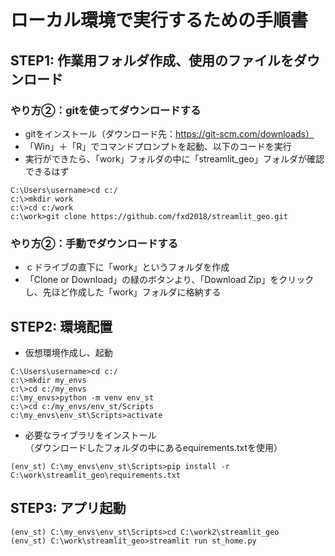 # ローカル環境で実行するための手順書
## STEP1: 作業用フォルダ作成、使用のファイルをダウンロード
### やり方②：gitを使ってダウンロードする
- gitをインストール（ダウンロード先：https://git-scm.com/downloads）
- 「Win」＋「R」でコマンドプロンプトを起動、以下のコードを実行
- 実行ができたら、「work」フォルダの中に「streamlit_geo」フォルダが確認できるはず
~~~
C:\Users\username>cd c:/
c:\>mkdir work
c:\>cd c:/work
c:\work>git clone https://github.com/fxd2018/streamlit_geo.git
~~~
### やり方②：手動でダウンロードする
- ｃドライブの直下に「work」というフォルダを作成
- 「Clone or Download」の緑のボタンより、「Download Zip」をクリックし、先ほど作成した「work」フォルダに格納する
## STEP2: 環境配置
- 仮想環境作成し、起動
~~~
C:\Users\username>cd c:/
c:\>mkdir my_envs
c:\>cd c:/my_envs
c:\my_envs>python -m venv env_st
c:\>cd c:/my_envs/env_st/Scripts
c:\my_envs\env_st\Scripts>activate
~~~
- 必要なライブラリをインストール  
（ダウンロードしたフォルダの中にあるequirements.txtを使用）
~~~
(env_st) C:\my_envs\env_st\Scripts>pip install -r C:\work\streamlit_geo\requirements.txt
~~~
## STEP3: アプリ起動
~~~
(env_st) C:\my_envs\env_st\Scripts>cd C:\work2\streamlit_geo
(env_st) C:\work\streamlit_geo>streamlit run st_home.py
~~~

